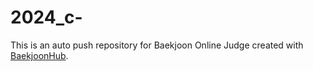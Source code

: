 # 2024_c-
This is an auto push repository for Baekjoon Online Judge created with [BaekjoonHub](https://github.com/BaekjoonHub/BaekjoonHub).
